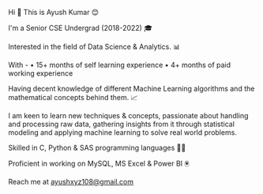 Hi 👋
This is Ayush Kumar 😊

I'm a Senior CSE Undergrad (2018-2022) 🎓 

Interested in the field of Data Science & Analytics. 📊

With -
• 15+ months of self learning experience
• 4+ months of paid working experience

Having decent knowledge of different Machine Learning algorithms and the mathematical concepts behind them. 📈

I am keen to learn new techniques & concepts, passionate about handling and processing raw data, 
gathering insights from it through statistical modeling and applying machine learning to solve real world problems. 

Skilled in C, Python & SAS programming languages 👨‍💻

Proficient in working on MySQL, MS Excel & Power BI 🖲️

Reach me at ayushxyz108@gmail.com
